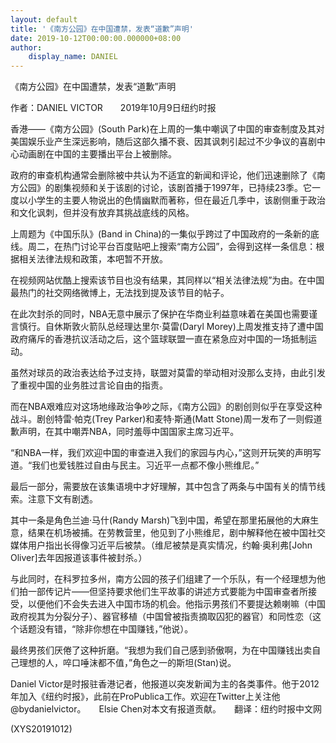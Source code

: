 ```yaml
---
layout: default
title: '《南方公园》在中国遭禁，发表“道歉”声明'
date: 2019-10-12T00:00:00.000000+08:00
author:
    display_name: DANIEL
---
```


《南方公园》在中国遭禁，发表“道歉”声明

作者：DANIEL VICTOR　　2019年10月9日纽约时报

香港——《南方公园》(South Park)在上周的一集中嘲讽了中国的审查制度及其对美国娱乐业产生深远影响，随后这部久播不衰、因其讽刺引起过不少争议的喜剧中心动画剧在中国的主要播出平台上被删除。

政府的审查机构通常会删除被中共认为不适宜的新闻和评论，他们迅速删除了《南方公园》的剧集视频和关于该剧的讨论，该剧首播于1997年，已持续23季。它一度以小学生的主要人物说出的色情幽默而著称，但在最近几季中，该剧侧重于政治和文化讽刺，但并没有放弃其挑战底线的风格。

上周题为《中国乐队》(Band in China)的一集似乎跨过了中国政府的一条新的底线。周二，在热门讨论平台百度贴吧上搜索“南方公园”，会得到这样一条信息：根据相关法律法规和政策，本吧暂不开放。

在视频网站优酷上搜索该节目也没有结果，其同样以“相关法律法规”为由。在中国最热门的社交网络微博上，无法找到提及该节目的帖子。

在此次封杀的同时，NBA无意中展示了保护在华商业利益意味着在美国也需要谨言慎行。自休斯敦火箭队总经理达里尔·莫雷(Daryl Morey)上周发推支持了遭中国政府痛斥的香港抗议活动之后，这个篮球联盟一直在紧急应对中国的一场抵制运动。

虽然对球员的政治表达给予过支持，联盟对莫雷的举动相对没那么支持，由此引发了重视中国的业务胜过言论自由的指责。

而在NBA艰难应对这场地缘政治争吵之际，《南方公园》的剧创则似乎在享受这种战斗。剧创特雷·帕克(Trey Parker)和麦特·斯通(Matt Stone)周一发布了一则假道歉声明，在其中嘲弄NBA，同时羞辱中国国家主席习近平。

“和NBA一样，我们欢迎中国的审查进入我们的家园与内心，”这则开玩笑的声明写道。“我们也爱钱胜过自由与民主。习近平一点都不像小熊维尼。”

最后一部分，需要放在该集语境中才好理解，其中包含了两条与中国有关的情节线索。注意下文有剧透。

其中一条是角色兰迪·马什(Randy Marsh)飞到中国，希望在那里拓展他的大麻生意，结果在机场被捕。在劳教营里，他见到了小熊维尼，剧中解释他在被中国社交媒体用户指出长得像习近平后被禁。（维尼被禁是真实情况，约翰·奥利弗[John Oliver]去年因报道该事件被封杀。）

与此同时，在科罗拉多州，南方公园的孩子们组建了一个乐队，有一个经理想为他们拍一部传记片——但坚持要求他们生平故事的讲述方式要能为中国审查者所接受，以便他们不会失去进入中国市场的机会。他指示男孩们不要提达赖喇嘛（中国政府视其为分裂分子）、器官移植（中国曾被指责摘取囚犯的器官）和同性恋（这个话题没有错，“除非你想在中国赚钱，”他说）。

最终男孩们厌倦了这种折磨。“我想为我们自己感到骄傲啊，为在中国赚钱出卖自己理想的人，啐口唾沫都不值，”角色之一的斯坦(Stan)说。

Daniel Victor是时报驻香港记者，他报道以突发新闻为主的各类事件。他于2012年加入《纽约时报》，此前在ProPublica工作。欢迎在Twitter上关注他 @bydanielvictor。　　Elsie Chen对本文有报道贡献。　　翻译：纽约时报中文网

(XYS20191012)

